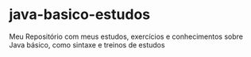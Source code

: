# java-basico-estudos
Meu Repositório com meus estudos, exercícios e conhecimentos sobre Java básico, como sintaxe e treinos de estudos
